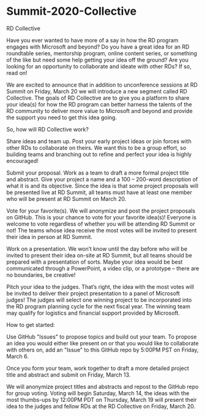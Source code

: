 # Summit-2020-Collective
RD Collective 

Have you ever wanted to have more of a say in how the RD program engages with Microsoft and beyond?  Do you have a great idea for an RD roundtable series, mentorship program, online content series, or something of the like but need some help getting your idea off the ground?  Are you looking for an opportunity to collaborate and ideate with other RDs?  If so, read on! 

We are excited to announce that in addition to unconference sessions at RD Summit on Friday, March 20 we will introduce a new segment called RD Collective.  The goals of RD Collective are to give you a platform to share your idea(s) for how the RD program can better harness the talents of the RD community to deliver more value to Microsoft and beyond and provide the support you need to get this idea going. 

So, how will RD Collective work?   

Share ideas and team up.  Post your early project ideas or join forces with other RDs to collaborate on theirs.  We want this to be a group effort, so building teams and branching out to refine and perfect your idea is highly encouraged! 

Submit your proposal.  Work as a team to draft a more formal project title and abstract.  Give your project a name and a 100 – 200-word description of what it is and its objective.  Since the idea is that some project proposals will be presented live at RD Summit, all teams must have at least one member who will be present at RD Summit on March 20. 

Vote for your favorite(s).  We will anonymize and post the project proposals on GitHub.  This is your chance to vote for your favorite idea(s)!  Everyone is welcome to vote regardless of whether you will be attending RD Summit or not! The teams whose idea receive the most votes will be invited to present their idea in person at RD Summit. 

Work on a presentation.  We won’t know until the day before who will be invited to present their idea on-site at RD Summit, but all teams should be prepared with a presentation of sorts.  Maybe your idea would be best communicated through a PowerPoint, a video clip, or a prototype – there are no boundaries, be creative! 

Pitch your idea to the judges.  That’s right, the idea with the most votes will be invited to deliver their project presentation to a panel of Microsoft judges!  The judges will select one winning project to be incorporated into the RD program planning cycle for the next fiscal year.  The winning team may qualify for logistics and financial support provided by Microsoft. 

How to get started: 

Use GitHub "Issues" to propose topics and build out your team.  To propose an idea you would either like present on or that you would like to collaborate with others on, add an "Issue" to this GitHub repo by 5:00PM PST on Friday, March 6.  

Once you form your team, work together to draft a more detailed project title and abstract and submit on Friday, March 13.   

We will anonymize project titles and abstracts and repost to the GitHub repo for group voting.  Voting will begin Saturday, March 14, the ideas with the most thumbs-ups by 12:00PM PDT on Thursday, March 19 will present their idea to the judges and fellow RDs at the RD Collective on Friday, March 20.  

